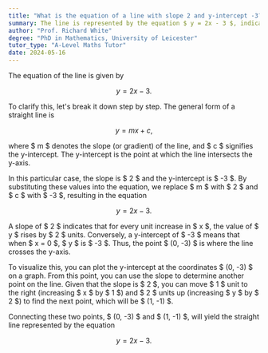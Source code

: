 ```yaml
---
title: "What is the equation of a line with slope 2 and y-intercept -3?"
summary: The line is represented by the equation $ y = 2x - 3 $, indicating a slope of 2 and a y-intercept of -3.
author: "Prof. Richard White"
degree: "PhD in Mathematics, University of Leicester"
tutor_type: "A-Level Maths Tutor"
date: 2024-05-16
---
```


The equation of the line is given by 

$$ 
y = 2x - 3. 
$$

To clarify this, let's break it down step by step. The general form of a straight line is 

$$ 
y = mx + c, 
$$ 

where $ m $ denotes the slope (or gradient) of the line, and $ c $ signifies the y-intercept. The y-intercept is the point at which the line intersects the y-axis.

In this particular case, the slope is $ 2 $ and the y-intercept is $ -3 $. By substituting these values into the equation, we replace $ m $ with $ 2 $ and $ c $ with $ -3 $, resulting in the equation 

$$ 
y = 2x - 3. 
$$

A slope of $ 2 $ indicates that for every unit increase in $ x $, the value of $ y $ rises by $ 2 $ units. Conversely, a y-intercept of $ -3 $ means that when $ x = 0 $, $ y $ is $ -3 $. Thus, the point $ (0, -3) $ is where the line crosses the y-axis.

To visualize this, you can plot the y-intercept at the coordinates $ (0, -3) $ on a graph. From this point, you can use the slope to determine another point on the line. Given that the slope is $ 2 $, you can move $ 1 $ unit to the right (increasing $ x $ by $ 1 $) and $ 2 $ units up (increasing $ y $ by $ 2 $) to find the next point, which will be $ (1, -1) $. 

Connecting these two points, $ (0, -3) $ and $ (1, -1) $, will yield the straight line represented by the equation 

$$ 
y = 2x - 3. 
$$
    